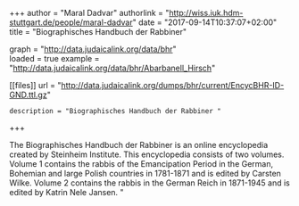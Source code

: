 +++
author = "Maral Dadvar"
authorlink = "http://wiss.iuk.hdm-stuttgart.de/people/maral-dadvar"
date = "2017-09-14T10:37:07+02:00"
title = "Biographisches Handbuch der Rabbiner" 


graph = "http://data.judaicalink.org/data/bhr"  
loaded = true
example = "http://data.judaicalink.org/data/bhr/Abarbanell_Hirsch"


[[files]]
	url = "http://data.judaicalink.org/dumps/bhr/current/EncycBHR-ID-GND.ttl.gz"
	
	
	description = "Biographisches Handbuch der Rabbiner "
	
	
+++

The Biographisches Handbuch der Rabbiner is an online encyclopedia created by Steinheim Institute. This encyclopedia consists of two volumes. Volume 1 contains the rabbis of the Emancipation Period in the German, Bohemian and large Polish countries in 1781-1871 and is edited by Carsten Wilke. Volume 2 contains the rabbis in the German Reich in 1871-1945 and is edited by Katrin Nele Jansen. "

<!--more-->